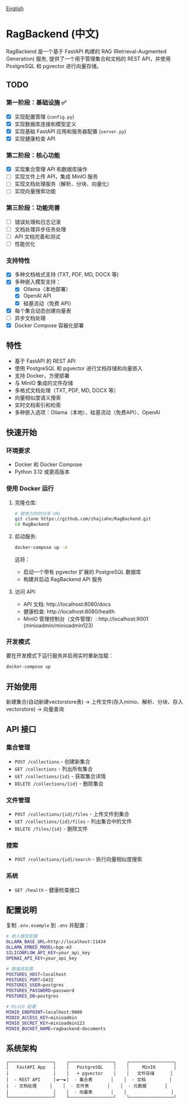 [English](./README.md)

# RagBackend (中文)

RagBackend 是一个基于 FastAPI 构建的 RAG (Retrieval-Augmented Generation) 服务, 提供了一个用于管理集合和文档的 REST API，并使用 PostgreSQL 和 pgvector 进行向量存储。

## TODO

### 第一阶段：基础设施 ✅
- [x] 实现配置管理 (`config.py`)
- [x] 实现数据库连接和模型定义
- [x] 实现基础 FastAPI 应用和服务器配置 (`server.py`)
- [x] 实现健康检查 API

### 第二阶段：核心功能
- [x] 实现集合管理 API 和数据库操作
- [ ] 实现文件上传 API，集成 MinIO 服务
- [ ] 实现文档处理服务（解析、分块、向量化）
- [ ] 实现向量搜索功能

### 第三阶段：功能完善
- [ ] 错误处理和日志记录
- [ ] 文档处理异步任务处理
- [ ] API 文档完善和测试
- [ ] 性能优化

### 支持特性
- [x] 多种文档格式支持 (TXT, PDF, MD, DOCX 等)
- [x] 多种嵌入模型支持：
  - [x] Ollama（本地部署）
  - [x] OpenAI API
  - [x] 硅基流动（免费 API）
- [x] 每个集合动态创建向量表
- [ ] 异步文档处理
- [x] Docker Compose 容器化部署

## 特性
- 基于 FastAPI 的 REST API
- 使用 PostgreSQL 和 pgvector 进行文档存储和向量嵌入
- 支持 Docker，方便部署
- 与 MinIO 集成的文件存储
- 多格式文档处理（TXT, PDF, MD, DOCX 等）
- 向量相似度语义搜索
- 实时文档索引和检索
- 多种嵌入选项：Ollama（本地）、硅基流动（免费API）、OpenAI

## 快速开始

### 环境要求

- Docker 和 Docker Compose
- Python 3.12 或更高版本

### 使用 Docker 运行

1. 克隆仓库:
   ```bash
   # 替换为你的仓库 URL
   git clone https://github.com/zhajiahe/RagBackend.git
   cd RagBackend
   ```

2. 启动服务:
   ```bash
   docker-compose up -d
   ```

   这将：
   - 启动一个带有 pgvector 扩展的 PostgreSQL 数据库
   - 构建并启动 RagBackend API 服务

3. 访问 API:
   - API 文档: http://localhost:8080/docs
   - 健康检查: http://localhost:8080/health
   - MinIO 管理控制台（文件管理）: http://localhost:9001 (minioadmin/minioadmin123)

### 开发模式

要在开发模式下运行服务并启用实时重新加载：

```bash
docker-compose up
```

## 开始使用
新建集合(自动新建vectorstore表) -> 上传文件(存入minio、解析、分块、存入vectorstore) -> 向量查询

## API 接口

### 集合管理
- `POST /collections` - 创建新集合
- `GET /collections` - 列出所有集合
- `GET /collections/{id}` - 获取集合详情
- `DELETE /collections/{id}` - 删除集合

### 文件管理
- `POST /collections/{id}/files` - 上传文件到集合
- `GET /collections/{id}/files` - 列出集合中的文件
- `DELETE /files/{id}` - 删除文件

### 搜索
- `POST /collections/{id}/search` - 执行向量相似度搜索

### 系统
- `GET /health` - 健康检查接口

## 配置说明

复制 `.env.example` 到 `.env` 并配置：

```bash
# 嵌入模型配置
OLLAMA_BASE_URL=http://localhost:11434
OLLAMA_EMBED_MODEL=bge-m3
SILICONFLOW_API_KEY=your_api_key
OPENAI_API_KEY=your_api_key

# 数据库配置
POSTGRES_HOST=localhost
POSTGRES_PORT=5432
POSTGRES_USER=postgres
POSTGRES_PASSWORD=password
POSTGRES_DB=postgres

# MinIO 配置
MINIO_ENDPOINT=localhost:9000
MINIO_ACCESS_KEY=minioadmin
MINIO_SECRET_KEY=minioadmin123
MINIO_BUCKET_NAME=ragbackend-documents
```

## 系统架构

```
┌─────────────────┐    ┌─────────────────┐    ┌─────────────────┐
│   FastAPI App   │    │   PostgreSQL    │    │     MinIO       │
│                 │    │   + pgvector    │    │   文件存储      │
│  - REST API     │◄──►│  - 集合表       │    │  - 文档         │
│  - 文档处理     │    │  - 文件表       │    │  - 元数据       │
│                 │    │  - 向量表       │    │                 │
└─────────────────┘    └─────────────────┘    └─────────────────┘
```
